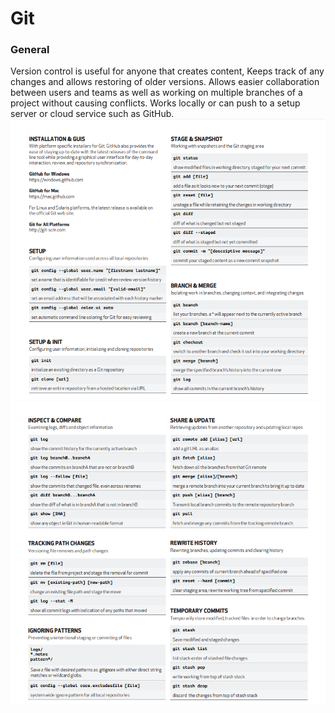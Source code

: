 # Git 
### General
Version control is useful for anyone that creates content, Keeps track of any changes and allows restoring of older versions.
Allows easier collaboration between users and teams as well as working on multiple branches of a project without causing conflicts.
Works locally or can push to a setup server or cloud service such as GitHub.
![](/images/GitCheatsheetPage1.png)
![](/images/GitCheatsheetPage2.png)
